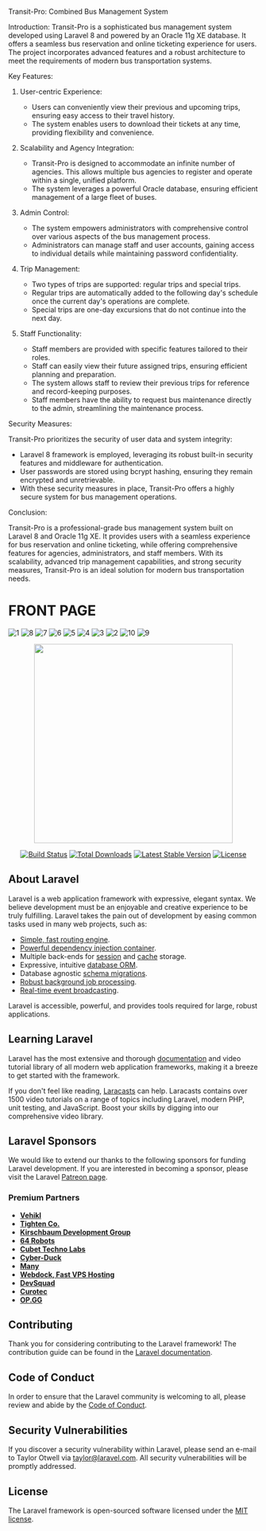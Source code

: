 Transit-Pro: Combined Bus Management System

Introduction:
Transit-Pro is a sophisticated bus management system developed using Laravel 8 and powered by an Oracle 11g XE database. It offers a seamless bus reservation and online ticketing experience for users. The project incorporates advanced features and a robust architecture to meet the requirements of modern bus transportation systems.

Key Features:

1. User-centric Experience:
   - Users can conveniently view their previous and upcoming trips, ensuring easy access to their travel history.
   - The system enables users to download their tickets at any time, providing flexibility and convenience.

2. Scalability and Agency Integration:
   - Transit-Pro is designed to accommodate an infinite number of agencies. This allows multiple bus agencies to register and operate within a single, unified platform.
   - The system leverages a powerful Oracle database, ensuring efficient management of a large fleet of buses.

3. Admin Control:
   - The system empowers administrators with comprehensive control over various aspects of the bus management process.
   - Administrators can manage staff and user accounts, gaining access to individual details while maintaining password confidentiality.

4. Trip Management:
   - Two types of trips are supported: regular trips and special trips.
   - Regular trips are automatically added to the following day's schedule once the current day's operations are complete.
   - Special trips are one-day excursions that do not continue into the next day.

5. Staff Functionality:
   - Staff members are provided with specific features tailored to their roles.
   - Staff can easily view their future assigned trips, ensuring efficient planning and preparation.
   - The system allows staff to review their previous trips for reference and record-keeping purposes.
   - Staff members have the ability to request bus maintenance directly to the admin, streamlining the maintenance process.

Security Measures:

Transit-Pro prioritizes the security of user data and system integrity:
   - Laravel 8 framework is employed, leveraging its robust built-in security features and middleware for authentication.
   - User passwords are stored using bcrypt hashing, ensuring they remain encrypted and unretrievable.
   - With these security measures in place, Transit-Pro offers a highly secure system for bus management operations.

Conclusion:

Transit-Pro is a professional-grade bus management system built on Laravel 8 and Oracle 11g XE. It provides users with a seamless experience for bus reservation and online ticketing, while offering comprehensive features for agencies, administrators, and staff members. With its scalability, advanced trip management capabilities, and strong security measures, Transit-Pro is an ideal solution for modern bus transportation needs.














FRONT PAGE
=============
![1](https://github.com/marzun9620/Transit-Pro/assets/117737824/7f04309f-480d-41db-ab90-b678b89a01e6)
![8](https://github.com/marzun9620/Transit-Pro/assets/117737824/9e341dd2-04b8-4b76-867b-4dc4c06a1113)
![7](https://github.com/marzun9620/Transit-Pro/assets/117737824/63b4ebdf-9715-406f-b11f-7b813427f62e)
![6](https://github.com/marzun9620/Transit-Pro/assets/117737824/a2e28749-1077-4f97-aa89-d7440d0e91d6)
![5](https://github.com/marzun9620/Transit-Pro/assets/117737824/770fdc7d-6d51-4801-b796-6831533b0a89)
![4](https://github.com/marzun9620/Transit-Pro/assets/117737824/80867625-448e-4639-8706-a3769a3d4635)
![3](https://github.com/marzun9620/Transit-Pro/assets/117737824/8b4e2efd-607c-4df5-99d7-51625eb798e1)
![2](https://github.com/marzun9620/Transit-Pro/assets/117737824/65acb133-1f2b-4399-991b-7a524bc0f444)
![10](https://github.com/marzun9620/Transit-Pro/assets/117737824/74911e73-e8a1-48fd-9b4c-a25ba1e8e756)
![9](https://github.com/marzun9620/Transit-Pro/assets/117737824/334b4a58-e3c6-41c9-8d75-a825051f0e2e)












<p align="center"><a href="https://laravel.com" target="_blank"><img src="https://raw.githubusercontent.com/laravel/art/master/logo-lockup/5%20SVG/2%20CMYK/1%20Full%20Color/laravel-logolockup-cmyk-red.svg" width="400"></a></p>

<p align="center">
<a href="https://travis-ci.org/laravel/framework"><img src="https://travis-ci.org/laravel/framework.svg" alt="Build Status"></a>
<a href="https://packagist.org/packages/laravel/framework"><img src="https://img.shields.io/packagist/dt/laravel/framework" alt="Total Downloads"></a>
<a href="https://packagist.org/packages/laravel/framework"><img src="https://img.shields.io/packagist/v/laravel/framework" alt="Latest Stable Version"></a>
<a href="https://packagist.org/packages/laravel/framework"><img src="https://img.shields.io/packagist/l/laravel/framework" alt="License"></a>
</p>

## About Laravel

Laravel is a web application framework with expressive, elegant syntax. We believe development must be an enjoyable and creative experience to be truly fulfilling. Laravel takes the pain out of development by easing common tasks used in many web projects, such as:

- [Simple, fast routing engine](https://laravel.com/docs/routing).
- [Powerful dependency injection container](https://laravel.com/docs/container).
- Multiple back-ends for [session](https://laravel.com/docs/session) and [cache](https://laravel.com/docs/cache) storage.
- Expressive, intuitive [database ORM](https://laravel.com/docs/eloquent).
- Database agnostic [schema migrations](https://laravel.com/docs/migrations).
- [Robust background job processing](https://laravel.com/docs/queues).
- [Real-time event broadcasting](https://laravel.com/docs/broadcasting).

Laravel is accessible, powerful, and provides tools required for large, robust applications.

## Learning Laravel

Laravel has the most extensive and thorough [documentation](https://laravel.com/docs) and video tutorial library of all modern web application frameworks, making it a breeze to get started with the framework.

If you don't feel like reading, [Laracasts](https://laracasts.com) can help. Laracasts contains over 1500 video tutorials on a range of topics including Laravel, modern PHP, unit testing, and JavaScript. Boost your skills by digging into our comprehensive video library.

## Laravel Sponsors

We would like to extend our thanks to the following sponsors for funding Laravel development. If you are interested in becoming a sponsor, please visit the Laravel [Patreon page](https://patreon.com/taylorotwell).

### Premium Partners

- **[Vehikl](https://vehikl.com/)**
- **[Tighten Co.](https://tighten.co)**
- **[Kirschbaum Development Group](https://kirschbaumdevelopment.com)**
- **[64 Robots](https://64robots.com)**
- **[Cubet Techno Labs](https://cubettech.com)**
- **[Cyber-Duck](https://cyber-duck.co.uk)**
- **[Many](https://www.many.co.uk)**
- **[Webdock, Fast VPS Hosting](https://www.webdock.io/en)**
- **[DevSquad](https://devsquad.com)**
- **[Curotec](https://www.curotec.com/)**
- **[OP.GG](https://op.gg)**

## Contributing

Thank you for considering contributing to the Laravel framework! The contribution guide can be found in the [Laravel documentation](https://laravel.com/docs/contributions).

## Code of Conduct

In order to ensure that the Laravel community is welcoming to all, please review and abide by the [Code of Conduct](https://laravel.com/docs/contributions#code-of-conduct).

## Security Vulnerabilities

If you discover a security vulnerability within Laravel, please send an e-mail to Taylor Otwell via [taylor@laravel.com](mailto:taylor@laravel.com). All security vulnerabilities will be promptly addressed.

## License

The Laravel framework is open-sourced software licensed under the [MIT license](https://opensource.org/licenses/MIT).
